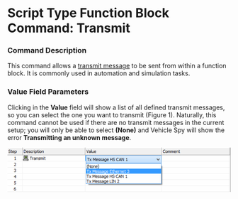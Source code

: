 # Script Type Function Block Command: Transmit

### Command Description

This command allows a [transmit message](../../../../main-menu-spy-networks/message-editor/messages-editor-receive-transmit-and-database-tables.md) to be sent from within a function block. It is commonly used in automation and simulation tasks.

### Value Field Parameters

Clicking in the **Value** field will show a list of all defined transmit messages, so you can select the one you want to transmit (Figure 1). Naturally, this command cannot be used if there are no transmit messages in the current setup; you will only be able to select **(None)** and Vehicle Spy will show the error **Transmitting an unknown message**.

![Figure 1: Selecting a message with the Transmitcommand.](../../../../../.gitbook/assets/fb_transmit.gif)
